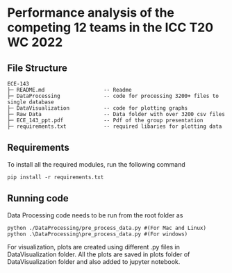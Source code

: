 # Performance analysis of the competing 12 teams in the ICC T20 WC 2022

## File Structure<a name='file'></a>
```
ECE-143
├─ README.md                   -- Readme
├─ DataProcessing              -- code for processing 3200+ files to single database
├─ DataVisualization           -- code for plotting graphs
├─ Raw Data                    -- Data folder with over 3200 csv files
├─ ECE_143_ppt.pdf             -- Pdf of the group presentation
├─ requirements.txt            -- required libaries for plotting data
```


## Requirements<a name='require'></a>
To install all the required modules, run the following command
```
pip install -r requirements.txt
```


## Running code
Data Processing code needs to be run from the root folder as 
```
python ./DataProcessing/pre_process_data.py #(For Mac and Linux)
python .\DataProcessing\pre_process_data.py #(For windows)
```

For visualization, plots are created using different .py files in DataVisualization folder. All the plots are saved in plots folder of DataVisualization folder and also added to jupyter notebook. 
